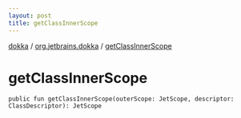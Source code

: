 ```yaml
---
layout: post
title: getClassInnerScope
---
```

[dokka](../index.md) / [org.jetbrains.dokka](index.md) / [getClassInnerScope](getClassInnerScope.md)

# getClassInnerScope

```
public fun getClassInnerScope(outerScope: JetScope, descriptor: ClassDescriptor): JetScope
```
